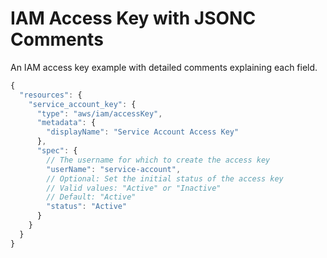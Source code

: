 # IAM Access Key with JSONC Comments

An IAM access key example with detailed comments explaining each field.

```javascript
{
  "resources": {
    "service_account_key": {
      "type": "aws/iam/accessKey",
      "metadata": {
        "displayName": "Service Account Access Key"
      },
      "spec": {
        // The username for which to create the access key
        "userName": "service-account",
        // Optional: Set the initial status of the access key
        // Valid values: "Active" or "Inactive"
        // Default: "Active"
        "status": "Active"
      }
    }
  }
}
``` 